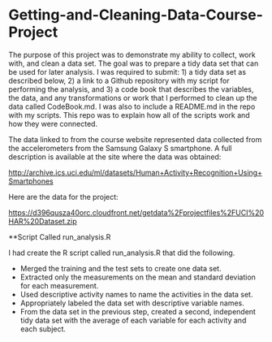 # Getting-and-Cleaning-Data-Course-Project

The purpose of this project was to demonstrate my ability to collect, work with, and clean a data set. The goal was to prepare a tidy data set that can be used for later analysis. I was required to submit: 1) a tidy data set as described below, 2) a link to a Github repository with my script for performing the analysis, and 3) a code book that describes the variables, the data, and any transformations or work that I performed to clean up the data called CodeBook.md. I was also to include a README.md in the repo with my scripts. This repo was to explain how all of the scripts work and how they were connected. 

The data linked to from the course website represented data collected from the accelerometers from the Samsung Galaxy S smartphone. A full description is available at the site where the data was obtained:

http://archive.ics.uci.edu/ml/datasets/Human+Activity+Recognition+Using+Smartphones

Here are the data for the project:

https://d396qusza40orc.cloudfront.net/getdata%2Fprojectfiles%2FUCI%20HAR%20Dataset.zip

 **Script Called run_analysis.R
 
 I had create the R script called run_analysis.R that did the following. 

  - Merged the training and the test sets to create one data set.
  - Extracted only the measurements on the mean and standard deviation for each measurement. 
  - Used descriptive activity names to name the activities in the data set.
  - Appropriately labeled the data set with descriptive variable names. 
  - From the data set in the previous step, created a second, independent tidy data set with the average of each variable for     each activity and each subject.
 

  

